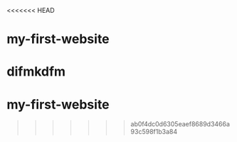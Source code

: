 <<<<<<< HEAD
# my-first-website 
difmkdfm
=======
# my-first-website
>>>>>>> ab0f4dc0d6305eaef8689d3466a93c598f1b3a84
